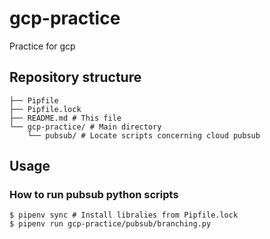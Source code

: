 # gcp-practice
Practice for gcp

## Repository structure

```
├── Pipfile
├── Pipfile.lock
├── README.md # This file
└── gcp-practice/ # Main directory
    └── pubsub/ # Locate scripts concerning cloud pubsub
```

## Usage

### How to run pubsub python scripts

```shell
$ pipenv sync # Install libralies from Pipfile.lock
$ pipenv run gcp-practice/pubsub/branching.py
```
